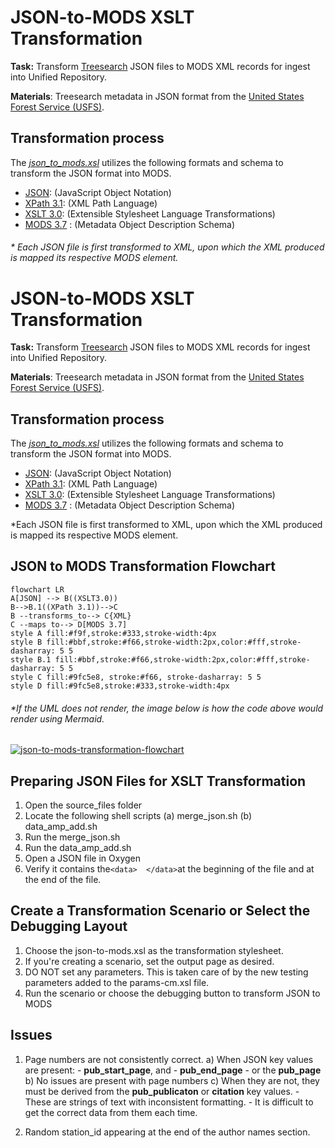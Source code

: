 # JSON-to-MODS XSLT Transformation

**Task:** Transform [Treesearch](https://www.fs.usda.gov/treesearch/) JSON files to MODS XML records for ingest into Unified Repository.

**Materials**: Treesearch metadata in JSON format from the [United States Forest Service (USFS)](https://www.fs.usda.gov/).

## Transformation process

The _[json_to_mods.xsl](https://github.com/CarlosMtz3/json-to-xml/blob/master/json-to-mods.xsl)_ utilizes the following formats and schema to transform the JSON format into MODS.

-   [JSON](https://www.json.org/json-en.html): (JavaScript Object Notation)
-   [XPath 3.1](https://www.w3.org/TR/xpath-31/): (XML Path Language)
-   [XSLT 3.0](https://www.w3.org/TR/xslt-30/): (Extensible Stylesheet Language Transformations)
-   [MODS 3.7](https://www.loc.gov/standards/mods/v3/mods-3-7.xsd) : (Metadata Object Description Schema)

###### * Each JSON file is first transformed to XML, upon which the XML produced is mapped its respective MODS element.

# JSON-to-MODS XSLT Transformation

**Task:** Transform [Treesearch](https://www.fs.usda.gov/treesearch/) JSON files to MODS XML records for ingest into Unified Repository.

**Materials**: Treesearch metadata in JSON format from the [United States Forest Service (USFS)](https://www.fs.usda.gov/).

## Transformation process

The _[json_to_mods.xsl](https://github.com/CarlosMtz3/json-to-xml/blob/master/json-to-mods.xsl)_ utilizes the following formats and schema to transform the JSON format into MODS.

-   [JSON](https://www.json.org/json-en.html): (JavaScript Object Notation)
-   [XPath 3.1](https://www.w3.org/TR/xpath-31/): (XML Path Language)
-   [XSLT 3.0](https://www.w3.org/TR/xslt-30/): (Extensible Stylesheet Language Transformations)
-   [MODS 3.7](https://www.loc.gov/standards/mods/v3/mods-3-7.xsd) : (Metadata Object Description Schema)

*Each JSON file is first transformed to XML, upon which the XML produced is mapped its respective MODS element.

## JSON to MODS Transformation Flowchart
```mermaid
flowchart LR
A[JSON] --> B((XSLT3.0))
B-->B.1((XPath 3.1))-->C
B --transforms_to--> C{XML}
C --maps to--> D[MODS 3.7]
style A fill:#f9f,stroke:#333,stroke-width:4px 
style B fill:#bbf,stroke:#f66,stroke-width:2px,color:#fff,stroke-dasharray: 5 5
style B.1 fill:#bbf,stroke:#f66,stroke-width:2px,color:#fff,stroke-dasharray: 5 5
style C fill:#9fc5e8, stroke:#f66, stroke-dasharray: 5 5
style D fill:#9fc5e8,stroke:#333,stroke-width:4px 
```
 ###### *If the UML does not render, the image below is how the code above would render using Mermaid.

<a href="https://ibb.co/bbkKx8n"><img src="https://i.ibb.co/QD4KZ1G/json-to-mods-transformation-flowchart.png" alt="json-to-mods-transformation-flowchart" border="0" /></a>

 ## Preparing JSON Files for XSLT Transformation

1.  Open the source_files folder
2.  Locate the following shell scripts
	 (a) merge_json.sh 
	 (b) data_amp_add.sh
3.  Run the merge_json.sh
4.  Run the data_amp_add.sh
5.  Open a JSON file in Oxygen
6. Verify it contains the`<data>  </data>`at the beginning of the file and at the end of the file. 

## Create a Transformation Scenario or Select the Debugging Layout
1) Choose the json-to-mods.xsl as the transformation stylesheet. 
2) If you're creating a scenario, set the output page as desired. 
3) DO NOT set any parameters. This is taken care of by the new testing parameters added to the params-cm.xsl file. 
4) Run the scenario or choose the debugging button to transform JSON to MODS

## Issues
1) Page numbers are not consistently correct.
	a) When JSON key values are present:
		-  **pub_start_page**, and 
		-  **pub_end_page**
		-  or the **pub_page**
	b) No issues are present with page numbers
	c) When they are not, they must be derived from the **pub_publicaton** or **citation** key values.
		- These are strings of text with inconsistent formatting. 
		- It is difficult to get the correct data from them each time.
	
2) Random station_id appearing at the end of the author names section. 
